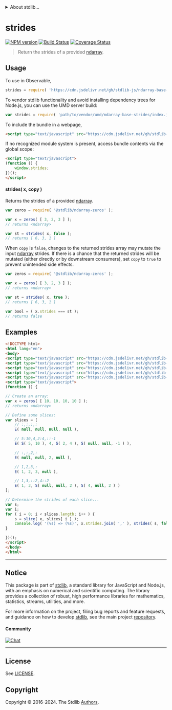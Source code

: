 <!--

@license Apache-2.0

Copyright (c) 2023 The Stdlib Authors.

Licensed under the Apache License, Version 2.0 (the "License");
you may not use this file except in compliance with the License.
You may obtain a copy of the License at

   http://www.apache.org/licenses/LICENSE-2.0

Unless required by applicable law or agreed to in writing, software
distributed under the License is distributed on an "AS IS" BASIS,
WITHOUT WARRANTIES OR CONDITIONS OF ANY KIND, either express or implied.
See the License for the specific language governing permissions and
limitations under the License.

-->


<details>
  <summary>
    About stdlib...
  </summary>
  <p>We believe in a future in which the web is a preferred environment for numerical computation. To help realize this future, we've built stdlib. stdlib is a standard library, with an emphasis on numerical and scientific computation, written in JavaScript (and C) for execution in browsers and in Node.js.</p>
  <p>The library is fully decomposable, being architected in such a way that you can swap out and mix and match APIs and functionality to cater to your exact preferences and use cases.</p>
  <p>When you use stdlib, you can be absolutely certain that you are using the most thorough, rigorous, well-written, studied, documented, tested, measured, and high-quality code out there.</p>
  <p>To join us in bringing numerical computing to the web, get started by checking us out on <a href="https://github.com/stdlib-js/stdlib">GitHub</a>, and please consider <a href="https://opencollective.com/stdlib">financially supporting stdlib</a>. We greatly appreciate your continued support!</p>
</details>

# strides

[![NPM version][npm-image]][npm-url] [![Build Status][test-image]][test-url] [![Coverage Status][coverage-image]][coverage-url] <!-- [![dependencies][dependencies-image]][dependencies-url] -->

> Return the strides of a provided [ndarray][@stdlib/ndarray/base/ctor].

<!-- Section to include introductory text. Make sure to keep an empty line after the intro `section` element and another before the `/section` close. -->

<section class="intro">

</section>

<!-- /.intro -->

<!-- Package usage documentation. -->



<section class="usage">

## Usage

To use in Observable,

```javascript
strides = require( 'https://cdn.jsdelivr.net/gh/stdlib-js/ndarray-base-strides@umd/browser.js' )
```

To vendor stdlib functionality and avoid installing dependency trees for Node.js, you can use the UMD server build:

```javascript
var strides = require( 'path/to/vendor/umd/ndarray-base-strides/index.js' )
```

To include the bundle in a webpage,

```html
<script type="text/javascript" src="https://cdn.jsdelivr.net/gh/stdlib-js/ndarray-base-strides@umd/browser.js"></script>
```

If no recognized module system is present, access bundle contents via the global scope:

```html
<script type="text/javascript">
(function () {
    window.strides;
})();
</script>
```

#### strides( x, copy )

Returns the strides of a provided [ndarray][@stdlib/ndarray/base/ctor].

```javascript
var zeros = require( '@stdlib/ndarray-zeros' );

var x = zeros( [ 3, 2, 3 ] );
// returns <ndarray>

var st = strides( x, false );
// returns [ 6, 3, 1 ]
```

When `copy` is `false`, changes to the returned strides array may mutate the input [ndarray][@stdlib/ndarray/base/ctor] strides. If there is a chance that the returned strides will be mutated (either directly or by downstream consumers), set `copy` to `true` to prevent unintended side effects.

```javascript
var zeros = require( '@stdlib/ndarray-zeros' );

var x = zeros( [ 3, 2, 3 ] );
// returns <ndarray>

var st = strides( x, true );
// returns [ 6, 3, 1 ]

var bool = ( x.strides === st );
// returns false
```

</section>

<!-- /.usage -->

<!-- Package usage notes. Make sure to keep an empty line after the `section` element and another before the `/section` close. -->

<section class="notes">

</section>

<!-- /.notes -->

<!-- Package usage examples. -->

<section class="examples">

## Examples

<!-- eslint no-undef: "error" -->

<!-- eslint-disable new-cap -->

```html
<!DOCTYPE html>
<html lang="en">
<body>
<script type="text/javascript" src="https://cdn.jsdelivr.net/gh/stdlib-js/ndarray-zeros@umd/browser.js"></script>
<script type="text/javascript" src="https://cdn.jsdelivr.net/gh/stdlib-js/ndarray-slice@umd/browser.js"></script>
<script type="text/javascript" src="https://cdn.jsdelivr.net/gh/stdlib-js/slice-multi@umd/browser.js"></script>
<script type="text/javascript" src="https://cdn.jsdelivr.net/gh/stdlib-js/slice-ctor@umd/browser.js"></script>
<script type="text/javascript" src="https://cdn.jsdelivr.net/gh/stdlib-js/ndarray-base-strides@umd/browser.js"></script>
<script type="text/javascript">
(function () {

// Create an array:
var x = zeros( [ 10, 10, 10, 10 ] );
// returns <ndarray>

// Define some slices:
var slices = [
    // :,:,:,:
    E( null, null, null, null ),

    // 5:10,4,2:4,::-1
    E( S( 5, 10 ), 4, S( 2, 4 ), S( null, null, -1 ) ),

    // :,:,2,:
    E( null, null, 2, null ),

    // 1,2,3,:
    E( 1, 2, 3, null ),

    // 1,3,::2,4::2
    E( 1, 3, S( null, null, 2 ), S( 4, null, 2 ) )
];

// Determine the strides of each slice...
var s;
var i;
for ( i = 0; i < slices.length; i++ ) {
    s = slice( x, slices[ i ] );
    console.log( '(%s) => (%s)', x.strides.join( ',' ), strides( s, false ).join( ',' ) );
}

})();
</script>
</body>
</html>
```

</section>

<!-- /.examples -->

<!-- Section to include cited references. If references are included, add a horizontal rule *before* the section. Make sure to keep an empty line after the `section` element and another before the `/section` close. -->

<section class="references">

</section>

<!-- /.references -->

<!-- Section for related `stdlib` packages. Do not manually edit this section, as it is automatically populated. -->

<section class="related">

</section>

<!-- /.related -->

<!-- Section for all links. Make sure to keep an empty line after the `section` element and another before the `/section` close. -->


<section class="main-repo" >

* * *

## Notice

This package is part of [stdlib][stdlib], a standard library for JavaScript and Node.js, with an emphasis on numerical and scientific computing. The library provides a collection of robust, high performance libraries for mathematics, statistics, streams, utilities, and more.

For more information on the project, filing bug reports and feature requests, and guidance on how to develop [stdlib][stdlib], see the main project [repository][stdlib].

#### Community

[![Chat][chat-image]][chat-url]

---

## License

See [LICENSE][stdlib-license].


## Copyright

Copyright &copy; 2016-2024. The Stdlib [Authors][stdlib-authors].

</section>

<!-- /.stdlib -->

<!-- Section for all links. Make sure to keep an empty line after the `section` element and another before the `/section` close. -->

<section class="links">

[npm-image]: http://img.shields.io/npm/v/@stdlib/ndarray-base-strides.svg
[npm-url]: https://npmjs.org/package/@stdlib/ndarray-base-strides

[test-image]: https://github.com/stdlib-js/ndarray-base-strides/actions/workflows/test.yml/badge.svg?branch=v0.2.2
[test-url]: https://github.com/stdlib-js/ndarray-base-strides/actions/workflows/test.yml?query=branch:v0.2.2

[coverage-image]: https://img.shields.io/codecov/c/github/stdlib-js/ndarray-base-strides/main.svg
[coverage-url]: https://codecov.io/github/stdlib-js/ndarray-base-strides?branch=main

<!--

[dependencies-image]: https://img.shields.io/david/stdlib-js/ndarray-base-strides.svg
[dependencies-url]: https://david-dm.org/stdlib-js/ndarray-base-strides/main

-->

[chat-image]: https://img.shields.io/gitter/room/stdlib-js/stdlib.svg
[chat-url]: https://app.gitter.im/#/room/#stdlib-js_stdlib:gitter.im

[stdlib]: https://github.com/stdlib-js/stdlib

[stdlib-authors]: https://github.com/stdlib-js/stdlib/graphs/contributors

[umd]: https://github.com/umdjs/umd
[es-module]: https://developer.mozilla.org/en-US/docs/Web/JavaScript/Guide/Modules

[deno-url]: https://github.com/stdlib-js/ndarray-base-strides/tree/deno
[deno-readme]: https://github.com/stdlib-js/ndarray-base-strides/blob/deno/README.md
[umd-url]: https://github.com/stdlib-js/ndarray-base-strides/tree/umd
[umd-readme]: https://github.com/stdlib-js/ndarray-base-strides/blob/umd/README.md
[esm-url]: https://github.com/stdlib-js/ndarray-base-strides/tree/esm
[esm-readme]: https://github.com/stdlib-js/ndarray-base-strides/blob/esm/README.md
[branches-url]: https://github.com/stdlib-js/ndarray-base-strides/blob/main/branches.md

[stdlib-license]: https://raw.githubusercontent.com/stdlib-js/ndarray-base-strides/main/LICENSE

[@stdlib/ndarray/base/ctor]: https://github.com/stdlib-js/ndarray-base-ctor/tree/umd

</section>

<!-- /.links -->
